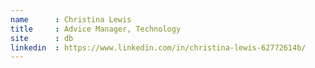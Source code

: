 ```yaml
---
name      : Christina Lewis
title     : Advice Manager, Technology
site      : db
linkedin  : https://www.linkedin.com/in/christina-lewis-62772614b/
---
```

